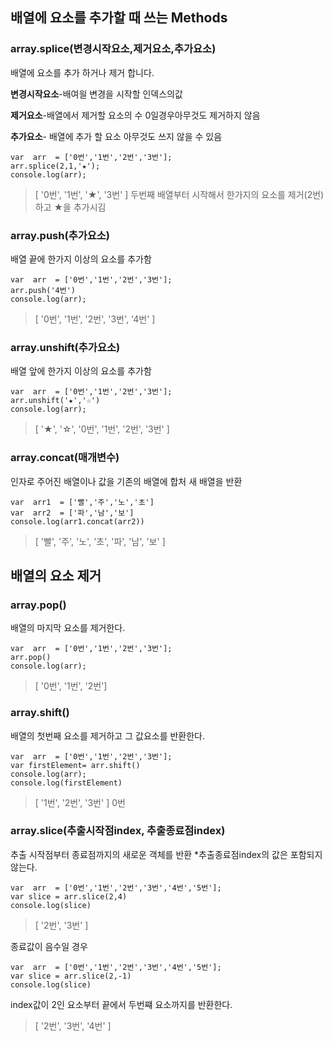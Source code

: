 
## 배열에 요소를 추가할 때 쓰는 Methods

### array.splice(변경시작요소,제거요소,추가요소)

배열에 요소를 추가 하거나 제거 합니다.

**변경시작요소**-배여읠 변경을 시작할 인덱스의값

**제거요소**-배열에서 제거할 요소의 수 0일경우아무것도 제거하지 않음

**추가요소**- 배열에 추가 할 요소 아무것도 쓰지 않을 수 있음

    var  arr  = ['0번','1번','2번','3번'];
    arr.splice(2,1,'★');
    console.log(arr);

> [ '0번', '1번', '★', '3번' ]
> 두번째 배열부터 시작해서 한가지의 요소를 제거(2번)하고 ★을 추가시김



### array.push(추가요소)
배열 끝에 한가지 이상의 요소를 추가함

    var  arr  = ['0번','1번','2번','3번'];
    arr.push('4번')
    console.log(arr);

> [ '0번', '1번', '2번', '3번', '4번' ]


### array.unshift(추가요소)
배열 앞에 한가지 이상의 요소를 추가함

    var  arr  = ['0번','1번','2번','3번'];
    arr.unshift('★','☆')
    console.log(arr);

>[ '★', '☆', '0번', '1번', '2번', '3번' ]


### array.concat(매개변수)
인자로 주어진 배열이나 값을 기존의 배열에 합처 새 배열을 반환

    var  arr1  = ['빨','주','노','초']
    var  arr2  = ['파','남','보']
    console.log(arr1.concat(arr2))

>[ '빨', '주', '노', '초', '파', '남', '보' ]

## 배열의 요소 제거

### array.pop()
배열의 마지막 요소를 제거한다.

    var  arr  = ['0번','1번','2번','3번'];
    arr.pop()
    console.log(arr);

> [ '0번', '1번', '2번']

### array.shift()
배열의 첫번째 요소를 제거하고 그 값요소를 반환한다.

    var  arr  = ['0번','1번','2번','3번'];
    var firstElement= arr.shift()
    console.log(arr);
    console.log(firstElement)

>[ '1번', '2번', '3번' ]
>0번

### array.slice(추출시작점index, 추출종료점index)
추출 시작점부터 종료점까지의 새로운 객체를 반환
*추출종료점index의 값은 포함되지 않는다.

    var  arr  = ['0번','1번','2번','3번','4번','5번'];
    var slice = arr.slice(2,4)
    console.log(slice)
    
    
>[ '2번', '3번' ]

종료값이 음수일 경우 

	var  arr  = ['0번','1번','2번','3번','4번','5번'];
    var slice = arr.slice(2,-1)
    console.log(slice)
    
  index값이 2인 요소부터 끝에서 두번쨰 요소까지를 반환한다.
>[ '2번', '3번', '4번' ]

